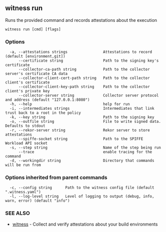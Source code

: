 ## witness run

Runs the provided command and records attestations about the execution

```
witness run [cmd] [flags]
```

### Options

```
  -a, --attestations strings                Attestations to record (default [environment,git])
      --certificate string                  Path to the signing key's certificate
      --collector-ca-path string            Path to the collector server's certificate CA data
      --collector-client-cert-path string   Path to the collector client's certificate
      --collector-client-key-path string    Path to the collector client's private key
      --collector-server string             Collector server protocol and address (default "127.0.0.1:8080")
  -h, --help                                help for run
  -i, --intermediates strings               Intermediates that link trust back to a root in the policy
  -k, --key string                          Path to the signing key
  -o, --outfile string                      File to write signed data.  Defaults to stdout
  -r, --rekor-server string                 Rekor server to store attestations
      --spiffe-socket string                Path to the SPIFFE Workload API socket
  -s, --step string                         Name of the step being run
      --trace                               enable tracing for the command
  -d, --workingdir string                   Directory that commands will be run from
```

### Options inherited from parent commands

```
  -c, --config string      Path to the witness config file (default ".witness.yaml")
  -l, --log-level string   Level of logging to output (debug, info, warn, error) (default "info")
```

### SEE ALSO

* [witness](witness.md)	 - Collect and verify attestations about your build environments

